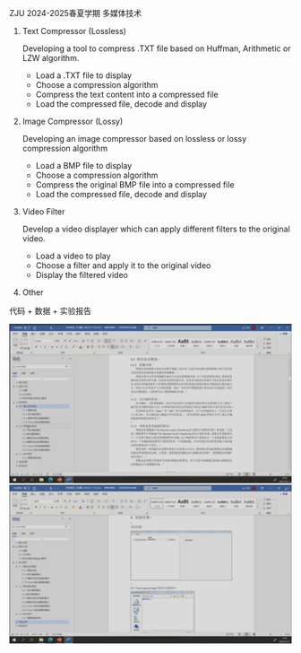 ZJU 2024-2025春夏学期 多媒体技术

1. Text Compressor (Lossless)

    Developing a tool to compress .TXT file based on Huffman, Arithmetic or LZW algorithm.
    - Load a .TXT file to display
    - Choose a compression algorithm
    - Compress the text content into a compressed file
    - Load the compressed file, decode and display

2. Image Compressor (Lossy)

    Developing an image compressor based on lossless or lossy compression algorithm
    - Load a BMP file to display
    - Choose a compression algorithm
    - Compress the original BMP file into a compressed file
    - Load the compressed file, decode and display

3. Video Filter

    Develop a video displayer which can apply different filters to the original video.
    - Load a video to play
    - Choose a filter and apply it to the original video
    - Display the filtered video

4. Other

代码 + 数据 + 实验报告

![alt text](img/image-1.png)
![alt text](img/image-2.png)